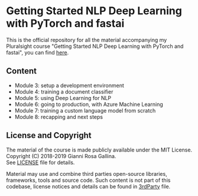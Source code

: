 # Getting Started NLP Deep Learning with PyTorch and fastai

This is the official repository for all the material accompanying my Pluralsight course "Getting Started NLP Deep Learning with PyTorch and fastai", you can find [here](https://www.pluralsight.com/courses/getting-started-nlp-deep-learning-pytorch-fastai).

## Content

- Module 3: setup a development environment
- Module 4: training a document classifier
- Module 5: using Deep Learning for NLP
- Module 6: going to production, with Azure Machine Learning
- Module 7: training a custom language model from scratch
- Module 8: recapping and next steps

## License and Copyright

The material of the course is made publicly available under the MIT License.  
Copyright (C) 2018-2019 Gianni Rosa Gallina.  
See [LICENSE](LICENSE) file for details.

Material may use and combine third parties open-source libraries, frameworks, tools and source code. Such content is not part of this codebase, license notices and details can be found in [3rdParty](3rdPartyNotices.txt) file.